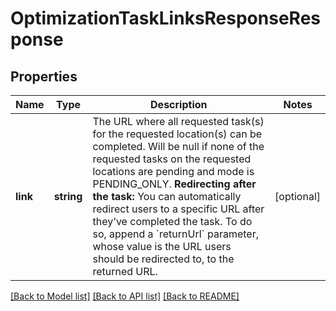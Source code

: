 # OptimizationTaskLinksResponseResponse

## Properties
Name | Type | Description | Notes
------------ | ------------- | ------------- | -------------
**link** | **string** | The URL where all requested task(s) for the requested location(s) can be completed.  Will be null if none of the requested tasks on the requested locations are pending and mode is PENDING_ONLY.  **Redirecting after the task:** You can automatically redirect users to a specific URL after they&#39;ve completed the task. To do so, append a &#x60;returnUrl&#x60; parameter, whose value is the URL users should be redirected to, to the returned URL. | [optional] 

[[Back to Model list]](../README.md#documentation-for-models) [[Back to API list]](../README.md#documentation-for-api-endpoints) [[Back to README]](../README.md)


